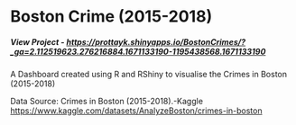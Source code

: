 # Boston Crime (2015-2018)

##### View Project - https://prottayk.shinyapps.io/BostonCrimes/?_ga=2.112519623.276216884.1671133190-1195438568.1671133190
A Dashboard created using R and RShiny to visualise the Crimes in Boston (2015-2018) 

Data Source:
Crimes in Boston (2015-2018).-Kaggle
https://www.kaggle.com/datasets/AnalyzeBoston/crimes-in-boston

